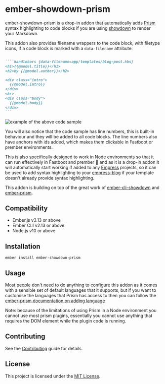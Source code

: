 ember-showdown-prism
==============================================================================

ember-showdown-prism is a drop-in addon that automatically adds [Prism](https://prismjs.com/) syntax highlighting to code blocks if you are using [showdown](https://github.com/showdownjs/showdown) to render your Markdown.

This addon also provides filename wrappers to the code block, with filetype icons, if a code block is marked with a `data-filename` attribute:

```markdown

````handlebars {data-filename=app/templates/blog-post.hbs}
<h1>{{@model.title}}</h1>
<h2>by {{@model.author}}</h2>

<div class="intro">
  {{@model.intro}}
</div>
<hr>
<div class="body">
  {{@model.body}}
</div>
``` 
```

![example of the above code sample](https://user-images.githubusercontent.com/594890/91036439-3f524980-e5ff-11ea-910b-b655f036b439.png)

You will also notice that the code sample has line numbers, this is built-in behaviour and they will be added to all code blocks. The line numbers also have anchors with ids added, which makes them clickable in Fastboot or prember environments.

This is also specifically designed to work in Node environments so that it can run effectively in Fastboot and prember 🎉 and as it is a drop-in addon it will automatically start working if added to any [Empress](https://github.com/empress) projects, so it can be used to add syntax highlighting to your [empress-blog](https://github.com/empress/empress-blog) if your template doesn't already provide syntax highlighting.

This addon is building on top of the great work of [ember-cli-showdown](https://github.com/gcollazo/ember-cli-showdown) and [ember-prism](https://github.com/shipshapecode/ember-prism).


Compatibility
------------------------------------------------------------------------------

* Ember.js v3.13 or above
* Ember CLI v2.13 or above
* Node.js v10 or above


Installation
------------------------------------------------------------------------------

```
ember install ember-showdown-prism
```


Usage
------------------------------------------------------------------------------

Most people don't need to do anything to configure this addon as it comes with a sensible set of default languages that it supports, but if you want to customise the languages that Prism has access to then you can follow the [ember-prism documentation on adding language](https://github.com/shipshapecode/ember-prism#configuration)

Note: because of the limitations of using Prism in a Node environment you cannot use most prism plugins, essentially you cannot use anything that requires the DOM element while the plugin code is running.


Contributing
------------------------------------------------------------------------------

See the [Contributing](CONTRIBUTING.md) guide for details.


License
------------------------------------------------------------------------------

This project is licensed under the [MIT License](LICENSE.md).

